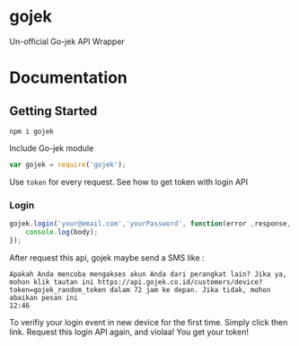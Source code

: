 # gojek
Un-official Go-jek API Wrapper

Documentation
=============

## Getting Started
```
npm i gojek
```
Include Go-jek module
```js
var gojek = require('gojek');
```

Use `token` for every request. 
See how to get token with login API


### Login
```js
gojek.login('your@email.com','yourPassword', function(error ,response, body){
	console.log(body);
});
```
After request this api, gojek maybe send a SMS like :
```
Apakah Anda mencoba mengakses akun Anda dari perangkat lain? Jika ya, mohon klik tautan ini https://api.gojek.co.id/customers/device?token=gojek_random_token dalam 72 jam ke depan. Jika tidak, mohon abaikan pesan ini 
12:46
```
To verifiy your login event in new device for the first time. Simply click then link. Request this login API again, and violaa! You get your token!
